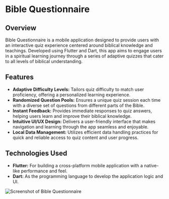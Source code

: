 # Bible Questionnaire

## Overview
Bible Questionnaire is a mobile application designed to provide users with an interactive quiz experience centered around biblical knowledge and teachings. Developed using Flutter and Dart, this app aims to engage users in a spiritual learning journey through a series of adaptive quizzes that cater to all levels of biblical understanding. 

## Features
- **Adaptive Difficulty Levels:** Tailors quiz difficulty to match user proficiency, offering a personalized learning experience.
- **Randomized Question Pools:** Ensures a unique quiz session each time with a diverse set of questions from different parts of the Bible.
- **Instant Feedback:** Provides immediate responses to quiz answers, helping users learn and improve their biblical knowledge.
- **Intuitive UI/UX Design:** Delivers a user-friendly interface that makes navigation and learning through the app seamless and enjoyable.
- **Local Data Management:** Utilizes efficient data handling practices for quick and reliable access to quiz content and user progress.

## Technologies Used
- **Flutter:** For building a cross-platform mobile application with a native-like performance and feel.
- **Dart:** As the programming language to develop the application logic and UI.

![Screenshot of Bible Questionnaire](assets/images/ScreenShot(1).jpg "Bible Questionnaire App Screenshot")
